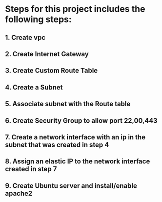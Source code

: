 
# Steps for this project includes the following steps:

## 1. Create vpc
## 2. Create Internet Gateway 
## 3. Create Custom Route Table 
## 4. Create a Subnet 
## 5. Associate subnet with the Route table
## 6. Create Security Group to allow port 22,00,443
## 7. Create a network interface with an ip in the subnet that was created in step 4
## 8. Assign an elastic IP to the network interface created in step 7
## 9. Create Ubuntu server and install/enable apache2 
